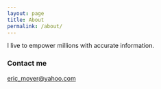 ```yaml
---
layout: page
title: About
permalink: /about/
---
```


I live to empower millions with accurate information.

### Contact me

[eric_moyer@yahoo.com](mailto:eric_moyer@yahoo.com)
